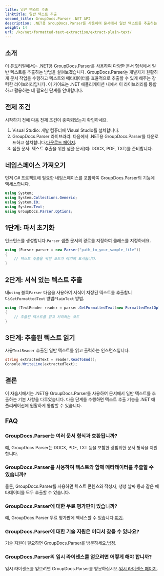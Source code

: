 ```yaml
---
title: 일반 텍스트 추출
linktitle: 일반 텍스트 추출
second_title: GroupDocs.Parser .NET API
description: .NET용 GroupDocs.Parser를 사용하여 문서에서 일반 텍스트를 추출하는 방법을 알아보세요. 애플리케이션에 텍스트 추출을 통합하는 쉬운 단계입니다.
weight: 14
url: /ko/net/formatted-text-extraction/extract-plain-text/
---
```

## 소개
이 튜토리얼에서는 .NET용 GroupDocs.Parser를 사용하여 다양한 문서 형식에서 일반 텍스트를 추출하는 방법을 살펴보겠습니다. GroupDocs.Parser는 개발자가 원활하게 문서 작업을 수행하고 텍스트와 메타데이터를 효율적으로 추출할 수 있게 해주는 강력한 라이브러리입니다. 이 가이드는 .NET 애플리케이션 내에서 이 라이브러리를 통합하고 활용하는 데 필요한 단계를 안내합니다.
## 전제 조건
시작하기 전에 다음 전제 조건이 충족되었는지 확인하세요.
1. Visual Studio: 개발 컴퓨터에 Visual Studio를 설치합니다.
2.  GroupDocs.Parser 라이브러리: 다음에서 .NET용 GroupDocs.Parser를 다운로드하고 설치합니다.[다운로드 페이지](https://releases.groupdocs.com/parser/net/).
3. 샘플 문서: 텍스트 추출을 위한 샘플 문서(예: DOCX, PDF, TXT)를 준비합니다.

## 네임스페이스 가져오기
먼저 C# 프로젝트에 필요한 네임스페이스를 포함하여 GroupDocs.Parser의 기능에 액세스합니다.
```csharp
using System;
using System.Collections.Generic;
using System.IO;
using System.Text;
using GroupDocs.Parser.Options;
```
## 1단계: 파서 초기화
 인스턴스를 생성합니다.`Parser` 샘플 문서의 경로를 지정하여 클래스를 지정하세요.
```csharp
using (Parser parser = new Parser("path_to_your_sample_file"))
{
    // 텍스트 추출을 위한 코드가 여기에 표시됩니다.
}
```
## 2단계: 서식 있는 텍스트 추출
 내`using` 블록`Parser` 다음을 사용하여 서식이 지정된 텍스트를 추출합니다.`GetFormattedText` 방법`PlainText` 방법.
```csharp
using (TextReader reader = parser.GetFormattedText(new FormattedTextOptions(FormattedTextMode.PlainText)))
{
    // 추출된 텍스트를 읽고 처리하는 코드
}
```
## 3단계: 추출된 텍스트 읽기
 사용`TextReader` 추출된 일반 텍스트를 읽고 출력하는 인스턴스입니다.
```csharp
string extractedText = reader.ReadToEnd();
Console.WriteLine(extractedText);
```

## 결론
이 자습서에서는 .NET용 GroupDocs.Parser를 사용하여 문서에서 일반 텍스트를 추출하는 기본 사항을 다루었습니다. 다음 단계를 수행하면 텍스트 추출 기능을 .NET 애플리케이션에 원활하게 통합할 수 있습니다.

## FAQ
### GroupDocs.Parser는 여러 문서 형식과 호환됩니까?
예, GroupDocs.Parser는 DOCX, PDF, TXT 등을 포함한 광범위한 문서 형식을 지원합니다.
### GroupDocs.Parser를 사용하여 텍스트와 함께 메타데이터를 추출할 수 있습니까?
물론, GroupDocs.Parser를 사용하면 텍스트 콘텐츠와 작성자, 생성 날짜 등과 같은 메타데이터를 모두 추출할 수 있습니다.
### GroupDocs.Parser에 대한 무료 평가판이 있습니까?
 예, GroupDocs.Parser 무료 평가판에 액세스할 수 있습니다.[여기](https://releases.groupdocs.com/).
### GroupDocs.Parser에 대한 기술 지원은 어디서 찾을 수 있나요?
 기술 지원이 필요하면 GroupDocs.Parser를 방문하세요.[법정](https://forum.groupdocs.com/c/parser/17).
### GroupDocs.Parser의 임시 라이센스를 얻으려면 어떻게 해야 합니까?
 임시 라이센스를 얻으려면 GroupDocs.Parser를 방문하십시오.[임시 라이센스 페이지](https://purchase.groupdocs.com/temporary-license/).
